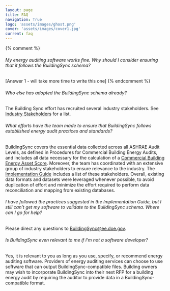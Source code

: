 ```yaml
---
layout: page
title: FAQ
navigation: True
logo: 'assets/images/ghost.png'
cover: 'assets/images/cover1.jpg'
current: faq
---
```


{% comment %} 
###### *My energy auditing software works fine. Why should I consider ensuring that it follows the BuildingSync schema?* 
[Answer 1 - will take more time to write this one]
{% endcomment %} 

###### *Who else has adopted the BuildingSync schema already?*
The Building Sync effort has recruited several industry stakeholders. See [Industry Stakeholders](about/industry_stakeholders) for a list.

###### *What efforts have the team made to ensure that BuildingSync follows established energy audit practices and standards?*
BuildingSync covers the essential data collected across all ASHRAE Audit Levels, as defined in Procedures for Commercial Building Energy Audits, and includes all data necessary for the calculation of a [Commercial Building Energy Asset Score](http://energy.gov/eere/buildings/building-energy-asset-score). Moreover, the team has coordinated with an extensive group of industry stakeholders to ensure relevance to the industry. The [Implementation Guide](BuildingSync%20v1.0-legacy%20Implementation%20Guide.pdf) includes a list of these stakeholders. Overall, existing data formats and datasets were leveraged whenever possible, to avoid duplication of effort and minimize the effort required to perform data reconciliation and mapping from existing databases.

###### *I have followed the practices suggested in the Implementation Guide, but I still can’t get my software to validate to the BuildingSync schema. Where can I go for help?*
Please direct any questions to [BuildingSync@ee.doe.gov](mailto:BuildingSync@ee.doe.gov).

###### *Is BuildingSync even relevant to me if I’m not a software developer?*
Yes, it is relevant to you as long as you use, specify, or recommend energy auditing software. Providers of energy auditing services can choose to use software that can output BuildingSync-compatible files. Building owners may wish to incorporate BuildingSync into their next RFP for a building energy audit by requiring the auditor to provide data in a BuildingSync-compatible format.
